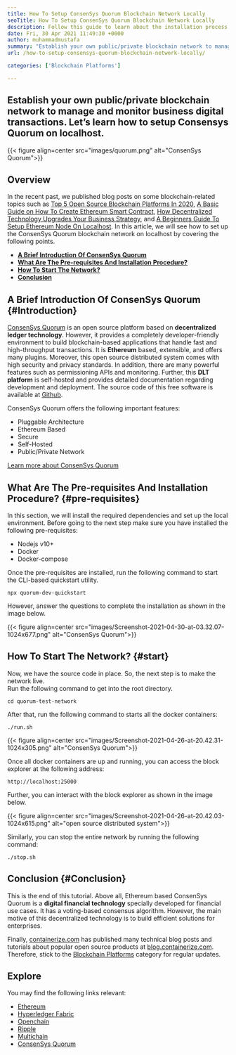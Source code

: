 ```yaml
---
title: How To Setup ConsenSys Quorum Blockchain Network Locally
seoTitle: How To Setup ConsenSys Quorum Blockchain Network Locally
description: Follow this guide to learn about the installation process of ConsenSys Quorum blockchain on localhost. ConsenSys Quorum is open source Etherum-based blockchain.
date: Fri, 30 Apr 2021 11:49:30 +0000
author: muhammadmustafa
summary: "Establish your own public/private blockchain network to manage and monitor business digital transactions. Let's learn how to setup Consensys Quorum on localhost."
url: /how-to-setup-consensys-quorum-blockchain-network-locally/

categories: ['Blockchain Platforms']

---
```

## Establish your own public/private blockchain network to manage and monitor business digital transactions. Let’s learn how to setup Consensys Quorum on localhost.

{{< figure align=center src="images/quorum.png" alt="ConsenSys Quorum">}}  

## Overview

In the recent past, we published blog posts on some blockchain-related topics such as [Top 5 Open Source Blockchain Platforms In 2020][1], [A Basic Guide on How To Create Ethereum Smart Contract][2], [How Decentralized Technology Upgrades Your Business Strategy][3], and [A Beginners Guide To Setup Ethereum Node On Localhost][4]. In this article, we will see how to set up the ConsenSys Quorum blockchain network on localhost by covering the following points.

  * **[A Brief Introduction Of ConsenSys Quorum][5]**
  * **[What Are The Pre-requisites And **Installation Procedure**?][6]**
  * **[How To Start The Network?][7]**
  * **[Conclusion][8]**

## **A Brief Introduction Of ConsenSys Quorum** {#Introduction}

[ConsenSys Quorum][9] is an open source platform based on **decentralized ledger technology**. However, it provides a completely developer-friendly environment to build blockchain-based applications that handle fast and high-throughput transactions. It is **Ethereum** based, extensible, and offers many plugins. Moreover, this open source distributed system comes with high security and privacy standards. In addition, there are many powerful features such as permissioning APIs and monitoring. Further, this **DLT platform** is self-hosted and provides detailed documentation regarding development and deployment. The source code of this free software is available at [Github][10].

ConsenSys Quorum offers the following important features:

  * Pluggable Architecture
  * Ethereum Based
  * Secure
  * Self-Hosted 
  * Public/Private Network 

[Learn more about ConsenSys Quorum][11]

## ****What Are The Pre-requisites And Installation Procedure?**** {#pre-requisites}

In this section, we will install the required dependencies and set up the local environment. Before going to the next step make sure you have installed the following pre-requisites:

  * Nodejs v10+ 
  * Docker
  * Docker-compose 

Once the pre-requisites are installed, run the following command to start the CLI-based quickstart utility. 


```
npx quorum-dev-quickstart
```


However, answer the questions to complete the installation as shown in the image below.

{{< figure align=center src="images/Screenshot-2021-04-30-at-03.32.07-1024x677.png" alt="ConsenSys Quorum">}}  



## ****How To Start The Network?**** {#start}

Now, we have the source code in place. So, the next step is to make the network live.  
Run the following command to get into the root directory.


```
cd quorum-test-network
```


After that, run the following command to starts all the docker containers:


```
./run.sh
```


{{< figure align=center src="images/Screenshot-2021-04-26-at-20.42.31-1024x305.png" alt="ConsenSys Quorum">}}  

Once all docker containers are up and running, you can access the block explorer at the following address:


```
http://localhost:25000
```


[]()

Further, you can interact with the block explorer as shown in the image below.

{{< figure align=center src="images/Screenshot-2021-04-26-at-20.42.03-1024x615.png" alt="open source distributed system">}}  

Similarly, you can stop the entire network by running the following command:


```
./stop.sh 
```


## Conclusion {#Conclusion}

This is the end of this tutorial. Above all, Ethereum based ConsenSys Quorum is a **digital financial technology** specially developed for financial use cases. It has a voting-based consensus algorithm. However, the main motive of this decentralized technology is to build efficient solutions for enterprises. 

Finally, [containerize.com][12] has published many technical blog posts and tutorials about popular open source products at [blog.containerize.com][13]. Therefore, stick to the [Blockchain Platforms][14] category for regular updates.

## Explore

You may find the following links relevant:

  * [Ethereum][15]
  * [Hyperledger Fabric][16]
  * [Openchain][17]
  * [Ripple][18]
  * [Multichain][19]
  * [ConsenSys Quorum][9]

 [1]: https://blog.containerize.com/blockchain-platforms/top-5-open-source-blockchain-platforms-in-2020/

 [2]: https://blog.containerize.com/

 [3]: https://blog.containerize.com/2020/11/27/how-decentralized-technology-upgrades-your-business-strategy/
 [4]: https://blog.containerize.com/2020/12/23/a-beginners-guide-to-setup-ethereum-node-on-localhost/
 [5]: #Introduction
 [6]: #pre-requisites
 [7]: #start
 [8]: #Conclusion
 [9]: https://products.containerize.com/blockchain-platforms/consensys-quorum
 [10]: https://github.com/ConsenSys/quorum
 [11]: https://consensys.net/quorum/
 [12]: https://www.containerize.com/
 [13]: https://blog.containerize.com/
 [14]: https://products.containerize.com/blockchain-platforms/
 [15]: https://products.containerize.com/blockchain-platforms/ethereum
 [16]: https://products.containerize.com/blockchain-platforms/hyperledger-fabric
 [17]: https://products.containerize.com/blockchain-platforms/openchain
 [18]: https://products.containerize.com/blockchain-platforms/ripple
 [19]: https://products.containerize.com/blockchain-platforms/multichain